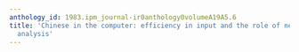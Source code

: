```yaml
---
anthology_id: 1983.ipm_journal-ir0anthology0volumeA19A5.6
title: 'Chinese in the computer: efficiency in input and the role of nested element
  analysis'
---
```

